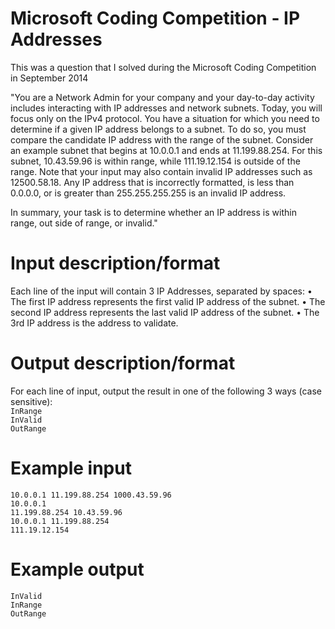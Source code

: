 Microsoft Coding Competition - IP Addresses
===============

This was a question that I solved during the Microsoft Coding Competition in September 2014

"You are a Network Admin for your company and your day-to-day activity includes interacting with IP addresses and network subnets. Today, you will focus only on the IPv4 protocol. You have a situation for which you need to determine if a given IP address belongs to a subnet. To do so, you must compare the candidate IP address with the range of the subnet. Consider an example subnet that begins at 10.0.0.1 and ends at 11.199.88.254. For this subnet, 10.43.59.96 is within range, while 111.19.12.154 is outside of the range. Note that your input may also contain invalid IP addresses such as 12500.58.18. Any IP address that is incorrectly formatted, is less than 0.0.0.0, or is greater than 255.255.255.255 is an invalid IP address.

In summary, your task is to determine whether an IP address is within range, out side of range, or invalid."

Input description/format
===============
Each line of the input will contain 3 IP Addresses, separated by spaces:
•	The first IP address represents the first valid IP address of the subnet.
•	The second IP address represents the 
last valid IP address of the subnet.
•	The 3rd IP address is the address to validate.

Output description/format
===============

For each line of input, output the result in one of the following 3 ways (case sensitive):<br>
<code>InRange</code><br>
<code>InValid</code><br>
<code>OutRange</code><br>

Example input
===============
<code>10.0.0.1 11.199.88.254 1000.43.59.96</code><br>
<code>10.0.0.1 11.199.88.254 10.43.59.96</code><br>
<code>10.0.0.1 11.199.88.254 111.19.12.154</code><br>

Example output
===============
<code>InValid</code><br>
<code>InRange</code><br>
<code>OutRange</code><br>
